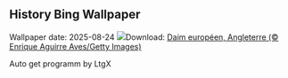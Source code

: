 ## History Bing Wallpaper
Wallpaper date: 2025-08-24
![](https://www.bing.com/th?id=OHR.CervusDama_FR-FR7245916785_UHD.jpg&w=1000)Download: [Daim européen, Angleterre (© Enrique Aguirre Aves/Getty Images)](https://www.bing.com/th?id=OHR.CervusDama_FR-FR7245916785_UHD.jpg)

Auto get programm by LtgX
